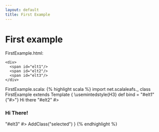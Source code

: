 ```yaml
---
layout: default
title: First Example
---
```

# First example

FirstExample.html:

    <div>
      <span id="elt1"/>
      <span id="elt2"/>
      <span id="elt3"/>
    </div>

FirstExample.scala:
{% highlight scala %}
import net.scalaleafs._
class FirstExample extends Template {
\usemintedstyle{H3}
  def bind = 
    "#elt1" {"#>"} Hi there
    "#elt2" #> <h3>Hi There!</h3>
    "#elt3" #> AddClass("selected")
}
{% endhighlight %}
